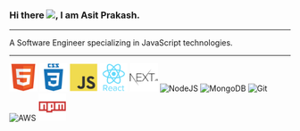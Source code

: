 ### Hi there <img src="https://raw.githubusercontent.com/MartinHeinz/MartinHeinz/master/wave.gif" width="30px">,  I am Asit Prakash.

---

A Software Engineer specializing in JavaScript technologies.

---

<img src="https://github.com/devicons/devicon/blob/master/icons/html5/html5-original.svg" alt="HTML" width="50" height="50"/> <img src="https://github.com/devicons/devicon/blob/master/icons/css3/css3-plain-wordmark.svg" alt="CSS" width="50" height="50"/>
<img src="https://github.com/devicons/devicon/blob/master/icons/javascript/javascript-original.svg" alt="JavaScript" width="50" height="50"/> 
<img src="https://github.com/devicons/devicon/blob/master/icons/react/react-original-wordmark.svg" alt="ReactJs" width="50" height="50"/> 
<img style="background-color:red" src="https://github.com/devicons/devicon/blob/master/icons/nextjs/nextjs-original-wordmark.svg" alt="NextJs" width="50" height="50" /> 
<img src="https://www.paceit.co.uk/wp-content/uploads/2019/08/node-js-logo.jpg" alt="NodeJS" width="100" height="50"/>
<img src="https://miro.medium.com/max/900/1*b0TtGI6gWFLltL1QkRxVdg.png" alt="MongoDB" width="100" height="50"/>
<img src="https://i.pinimg.com/originals/84/9d/ac/849dac53ec386861333e6f24be7ce33f.jpg" alt="Git" width="70" height="50"/>
<img src="https://www.digitaltveurope.com/files/2017/09/Amazon-Web-Services1.jpg" alt="AWS" width="50" height="50"/>
<img src="https://github.com/devicons/devicon/blob/master/icons/npm/npm-original-wordmark.svg" alt="npm" width="50" height="50"/> 

<!--
**asit-prakash/asit-prakash** is a ✨ _special_ ✨ repository because its `README.md` (this file) appears on your GitHub profile.

Here are some ideas to get you started:

- 🔭 I’m currently working on ...
- 🌱 I’m currently learning ...
- 👯 I’m looking to collaborate on ...
- 🤔 I’m looking for help with ...
- 💬 Ask me about ...
- 📫 How to reach me: ...
- 😄 Pronouns: ...
- ⚡ Fun fact: ...
-->
